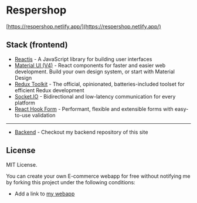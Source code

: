# Respershop

[https://respershop.netlify.app/](https://respershop.netlify.app/)


## Stack (frontend)

- [Reactjs](https://reactjs.org/) - A JavaScript library for building user interfaces
- [Material UI (V4)](https://v4.mui.com/) - React components for faster and easier web development. Build your own design system, or start with Material Design
- [Redux Toolkit](https://redux-toolkit.js.org/) - The official, opinionated, batteries-included toolset for efficient Redux development
- [Socket.IO](https://socket.io/) - Bidirectional and low-latency communication for every platform
- [React Hook Form](https://react-hook-form.com/) - Performant, flexible and extensible forms with easy-to-use validation

------

- [Backend](https://github.com/thuong-resper/resper-api) - Checkout my backend repository of this site


## License

MIT License.

You can create your own E-commerce webapp for free without notifying me by forking this project under the following conditions:

- Add a link to [my webapp](https://respershop.netlify.app/)
